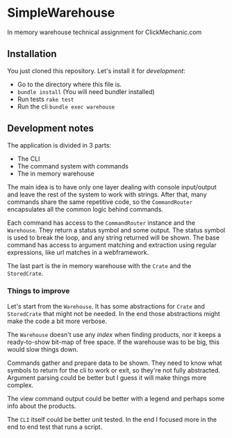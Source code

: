 # SimpleWarehouse

In memory warehouse technical assignment for ClickMechanic.com


## Installation

You just cloned this repository. Let's install it for *development*:

* Go to the directory where this file is.
* `bundle install` (You will need bundler installed)
* Run tests `rake test`
* Run the cli `bundle exec warehouse`

## Development notes

The application is divided in 3 parts:

* The CLI
* The command system with commands
* The in memory warehouse

The main idea is to have only one layer dealing with console input/output and leave the rest of the system to work with strings. After that, many commands share the same repetitive code, so the `CommandRouter` encapsulates all the common logic behind commands.

Each command has access to the `CommandRouter` instance and the `Warehouse`. They return a status symbol and some output. The status symbol is used to break the loop, and any string returned will be shown. The base command has access to argument matching and extraction using regular expressions, like url matches in a webframework.

The last part is the in memory warehouse with the `Crate` and the `StoredCrate`.

### Things to improve

Let's start from the `Warehouse`. It has some abstractions for `Crate` and `StoredCrate` that might not be needed. In the end those abstractions might make the code a bit more verbose. 

The `Warehouse` doesn't use any *index* when finding products, nor it keeps a ready-to-show bit-map of free space. If the warehouse was to be big, this would slow things down.

Commands gather and prepare data to be shown. They need to know what symbols to return for the cli to work or exit, so they're not fully abstracted. Argument parsing could be better but I guess it will make things more complex.

The view command output could be better with a legend and perhaps some info about the products.

The `CLI` itself could be better unit tested. In the end I focused more in the end to end test that runs a script.
